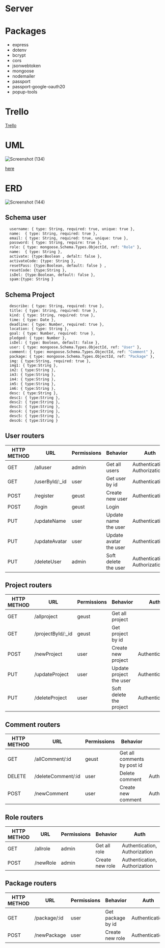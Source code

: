 # Server

# Packages

- express
- dotenv
- bcrypt
- cors
- jsonwebtoken
- mongoose
- nodemailer
- passport
- passport-google-oauth20
- popup-tools

# Trello

[Trello](https://trello.com/b/I4xUaGQ9/mp-project-abdullah)

# UML

![Screenshot (134)](https://user-images.githubusercontent.com/92247941/146356877-fca77ef3-452f-48de-9d7b-fcc1d3b48e5f.png)

[here](https://drive.google.com/file/d/1CzUcRdSd1-91CtpPpF_AEq5frq5_CaT2/view?usp=sharing)

# ERD

![Screenshot (144)](https://user-images.githubusercontent.com/92247941/146668505-b35da740-6c0c-4996-a4d1-b698900dc42b.png)

## Schema user

```bash
  username: { type: String, required: true, unique: true },
  name:  { type: String, required: true },
  email: { type: String, required: true, unique: true },
  password: { type: String, require: true },
  role: { type: mongoose.Schema.Types.ObjectId, ref: "Role" },
  name:  { type: String },
  activate: {type:Boolean , defalt: false },
  activateCode: {type: String },
  resetPass: {type:Boolean, default: false } ,
  resetCode: {type:String },
  isDel: {type:Boolean, default: false },
  spam:{type: String }
```

## Schema Project

```bash
  describe: { type: String, required: true },
  title: { type: String, required: true },
  kind: { type: String, required: true },
  time: { type: Date },
  deadline: { type: Number, required: true },
  location: { type: String },
  goal: { type: Number, required: true },
  pledged: { type: Number },
  isDel: { type: Boolean, default: false },
  user: { type: mongoose.Schema.Types.ObjectId, ref: "User" },
  comment: { type: mongoose.Schema.Types.ObjectId, ref: "Comment" },
  package: { type: mongoose.Schema.Types.ObjectId, ref: "Package" },
  img: { type:String, required: true },
  img1: { type:String },
  im2: { type:String },
  im3: { type:String },
  im4: { type:String },
  im5: { type:String },
  im6: { type:String },
  desc: { type:String },
  desc1: { type:String },
  desc2: { type:String },
  desc3: { type:String },
  desc4: { type:String },
  desc5: { type:String },
  desc6: { type:String }
```

## User routers

| HTTP METHOD | URL             | Permissions | Behavior               | Auth                          |
| ----------- | --------------- | ----------- | ---------------------- | ----------------------------- |
| GET         | /alluser        | admin       | Get all users          | Authentication, Authorization |
| GET         | /userById/:\_id | user        | Get user by id         | Authentication                |
| POST        | /register       | geust       | Create new user        | Authentication                |
| POST        | /login          | geust       | Login                  |                               |
| PUT         | /updateName     | user        | Update name the user   | Authentication                |
| PUT         | /updateAvatar   | user        | Update avatar the user | Authentication                |
| PUT         | /deleteUser     | admin       | Soft delete the user   | Authentication, Authorization |

## Project routers

| HTTP METHOD | URL                | Permissions | Behavior                | Auth           |
| ----------- | ------------------ | ----------- | ----------------------- | -------------- |
| GET         | /allproject        | geust       | Get all project         |                |
| GET         | /projectById/:\_id | geust       | Get project by id       |                |
| POST        | /newProject        | user        | Create new project      | Authentication |
| PUT         | /updateProject     | user        | Update project the user | Authentication |
| PUT         | /deleteProject     | user        | Soft delete the project | Authentication |

## Comment routers

| HTTP METHOD | URL                | Permissions | Behavior                    | ِAuth          |
| ----------- | ------------------ | ----------- | --------------------------- | -------------- |
| GET         | /allComment/:id    | geust       | Get all comments by post id |                |
| DELETE      | /deleteComment/:id | user        | Delete comment              | Authentication |
| POST        | /newComment        | user        | Create new comment          | Authentication |

## Role routers

| HTTP METHOD | URL      | Permissions | Behavior        | Auth                          |
| ----------- | -------- | ----------- | --------------- | ----------------------------- |
| GET         | /allrole | admin       | Get all role    | Authentication, Authorization |
| POST        | /newRole | admin       | Create new role | Authentication, Authorization |

## Package routers

| HTTP METHOD | URL          | Permissions | Behavior          | Auth           |
| ----------- | ------------ | ----------- | ----------------- | -------------- |
| GET         | /package/:id | user        | Get package by id | Authentication |
| POST        | /newPackage  | user        | Create new role   | Authentication |
